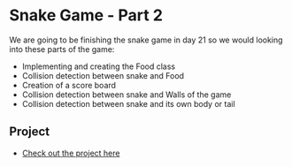# Snake Game - Part 2

We are going to be finishing the snake game in day 21 so we would looking into these parts of the game:

- Implementing and creating the Food class
- Collision detection between snake and Food
- Creation of a score board
- Collision detection between snake and Walls of the game
- Collision detection between snake and its own body or tail

## Project

- [Check out the project here](./main.py)
